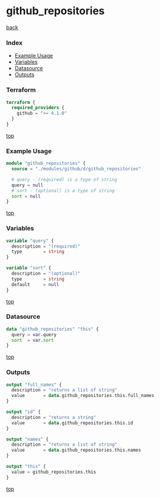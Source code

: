 # github_repositories

[back](../github.md)

### Index

- [Example Usage](#example-usage)
- [Variables](#variables)
- [Datasource](#datasource)
- [Outputs](#outputs)

### Terraform

```terraform
terraform {
  required_providers {
    github = ">= 4.1.0"
  }
}
```

[top](#index)

### Example Usage

```terraform
module "github_repositories" {
  source = "./modules/github/d/github_repositories"

  # query - (required) is a type of string
  query = null
  # sort - (optional) is a type of string
  sort = null
}
```

[top](#index)

### Variables

```terraform
variable "query" {
  description = "(required)"
  type        = string
}

variable "sort" {
  description = "(optional)"
  type        = string
  default     = null
}
```

[top](#index)

### Datasource

```terraform
data "github_repositories" "this" {
  query = var.query
  sort  = var.sort
}
```

[top](#index)

### Outputs

```terraform
output "full_names" {
  description = "returns a list of string"
  value       = data.github_repositories.this.full_names
}

output "id" {
  description = "returns a string"
  value       = data.github_repositories.this.id
}

output "names" {
  description = "returns a list of string"
  value       = data.github_repositories.this.names
}

output "this" {
  value = github_repositories.this
}
```

[top](#index)